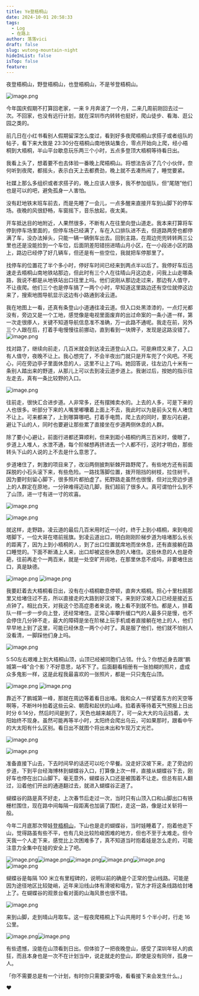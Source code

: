 ```yaml
---
title: Ye登梧桐山
date: 2024-10-01 20:58:33
tags:
  - Log
  - 在路上
author: 落落vici
draft: false
slug: wutong-mountain-night
hideInList: false
isTop: false
feature:
---
```

夜登梧桐山，野登梧桐山，也登梧桐山，不是爷登梧桐山。

![image.png](https://img.hux.ink/image/2024/10/202410012242598.png)

今年国庆假期不打算回老家，一来 9 月奔波了一个月，二来几周前刚回去过一次。不回家，也没有远行计划，就在深圳市内转转也挺好，爬山徒步、看海、逛公园之类的。

前几日在小红书看别人假期留深怎么度过，看到好多夜爬梧桐山求搭子或者组队的帖子，看下来大致是 23:30分在梧桐山南地铁站集合，零点开始向上爬，经小梧桐到大梧桐，半山平台歇息玩乐两三个小时，五点多登顶大梧桐等待看日出。

我看上头了，想着要不也去体验一番晚上爬梧桐山。将想法告诉了几个小伙伴，奈何听到夜爬，都摇头，表示白天上去都费劲，晚上就不去凑热闹了，睡觉要紧。

社媒上那么多组织或者求搭子的，晚上应该人很多，我不参加组队，但“尾随”他们也是可以的吧，避免孤身一人害怕。

没有赶地铁末班车前去，而是先睡了一会儿，一点多醒来直接开车到山脚下的停车场。夜晚的风很舒畅，车窗摇下，音乐放起，夜太美。

开车抵达目的地附近，人果然很多，不断有人在往里向登山道走。我本来打算将车停到停车场里面的，但停车场已经满了，车在入口排队进不去，但道路两旁也都停满了车，没办法掉头，只能一辆一辆倒车出去。回到主路，在周边兜兜转转两三公里也还是没能捡到一个车位，后面阴差阳错拐进晴山月小区，在一小段进小区的路上，路边已经停了好几辆车，但还是有一些空位，我就把车停那里了。

找停车的位置花了半个多小时，停好车时间已经来到两点半以后了。我停好车后迅速走去梧桐山南地铁站那边，但此时有三个人在往晴山月这边走，问我上山走哪条路，我说不都是从地铁站出口往里上吗。他们说刚从那边走过来，那边有人值守，不让夜爬。他们三个也是停车搞了一两个小时，早知道这里路边还有空位就停这边来了，搜索地图导航显示这边有小路通到凌云道。

我在地图上一看，还真有条登山小道通往凌云道。但入口处黑漆漆的，一点灯光都没有，旁边又是一个工地，感觉像是电视里面废弃的出过命案的一条小道一样，第一次走很瘆人，关键不知道导航信息准不准确，万一此路不通呢。我走在前，另外三个人跟在后，打着手电慢慢往前挪动，直到看到一块牌子，发现是这路没错了。
![image.png](https://img.hux.ink/image/2024/10/202410012140787.png)

找对路了，继续向前走，几百米就会到达凌云道登山入口。可是麻烦又来了，入口有人值守，夜晚不让上。我心想完了，不会半夜出门就只是开车兜了个风吧。不死心，问在旁边亭子里面休息的人，这里不让上了吗。她回答说，往左边几十米有一条别人踏出来的野道，从那儿上可以去到凌云道步道上。我谢过后，按她的指示往左走去，真有一条比较野的入口。

![image.png](https://img.hux.ink/image/2024/10/202410012147765.png)

往前走，很快汇合进步道。人非常多，还有摆摊卖水的。上去的人多，可是下来的人也很多。听部分下来的人嘴里嘟囔着上面上不去，我此时以为是前头又有人堵住不让上。可来都来了，上到哪算哪吧。打着手电筒，爬上去的同时，要左闪右避，避让下山的人，同时也要避让那些累了直接坐在步道两侧休息的人群。

除了要小心避让，前面行进都还算顺利，但来到距小梧桐约两三百米时，傻眼了，步道上人堆人，水泄不通，每个阶梯想再挤进去一个人都不行，这时才明白，那些转头下山的人说的上不去是什么意思了。

步道堵住了，刺激的项目来了，改沿两侧披荆斩棘开路野爬了。有些地方还有前面踩脱的小石头滚下来，有些危险。一路找落脚位置，拨开阻挡的树枝，拉住树干。因为要时刻留心脚下，很多照片都拍虚了。拓野路走虽然也很慢，但对比旁边步道上的人群定在原地，一分钟难得迈动几脚，我们超前了很多人。真可谓怕什么到不了山顶，进一寸有进一寸的欢喜。

![image.png](https://img.hux.ink/image/2024/10/202410012157970.png)

![image.png](https://img.hux.ink/image/2024/10/202410012158870.png)

就这样，走野路，凌云道的最后几百米用时近一小时，终于上到小梧桐，来到电视塔脚下，一位大哥在塔前摇旗。到凌云道出口，明白刚刚阶梯步道为啥堵那么长长的距离了，因为上到小梧桐的人，到了出口位置就席地而坐休息，还有直接躺在路口睡觉的。下面不断涌上人来，出口却被这些休息的人堵住。这些休息的人也是奇葩，往前再走个一两百米，就是一处空旷开阔地，在那里休息不成吗，非要堵住出口，真是缺德。

![image.png](https://img.hux.ink/image/2024/10/202410012207635.png)
![image.png](https://img.hux.ink/image/2024/10/202410012213915.png)

我要赶着去大梧桐看日出，没有在小梧桐歇息停顿，直奔大梧桐。担心十里杜鹃那里又给堵住过不去，所以直接走的大路到好汉坡下。来到好汉坡入口已经是接近五点钟了。相比白天，对我这个恐高症患者来说，晚上看不到就不怕。都是人，排着队一样一步一步向上登，还经常堵住。正常心率攀升缓口气的人最多只是慢，也不会停住几分钟不走，最大的障碍是坐在阶梯上玩手机或者直接躺在地上的人，他们早早地上到了这里，可能已经休息一两个小时了。真是服了他们，他们就不怕别人没看清，一脚踩他们身上吗。

![image.png](https://img.hux.ink/image/2024/10/202410012225062.png)

5:50左右艰难上到大梧桐山顶，山顶已经被同胞们占领。什么？你想近身去跟“鹏城第一峰”合个影？不好意思，站不下了。后面翻看相册有一张拍糊的照片，虚成众多鬼影一样，这是此程我最喜欢的一张照片，都是一只只鬼在山顶。

![image.png](https://img.hux.ink/image/2024/10/202410012227434.png)
![image.png](https://img.hux.ink/image/2024/10/202410012229357.png)

靠近不了鹏城第一峰，那就在周边等着看日出咯。我和众人一样望着东方的天空等啊等，不断咔咔拍着这些云朵、朝霞和起伏的山峰。掐着表等待着天气预报上日出时分 6:14分，然后时间是到了，天色也越来越亮了，可一朵大大的乌云挡着，太阳始终不现身。虽然可能再等半小时，太阳终会爬出乌云，可如果那时，跟看中午的大太阳有什么区别。看日出不就图个将出未出和乍现万丈光芒。

![image.png](https://img.hux.ink/image/2024/10/202410012231465.png)

![image.png](https://img.hux.ink/image/2024/10/202410012232117.png)

准备直接下山去，下去时间早的话还可以吃个早餐。没走好汉坡下来，走了旁边的步道，下到平台经海博林到蝴蝶谷入口，打算像上次一样，直接从蝴蝶谷下去，刚好车也停在出口山脚下。毫无意外，蝴蝶谷入口还是被围着不让走。但总有前人翻过，沿着他们开出的通道翻过去，就进入蝴蝶谷正道了。

蝴蝶谷的路是真不好走，上次春节后走过一次，当时只有山顶入口和山脚出口有铁栅栏围住，现在路中间每隔一段距离也加装了围栏，走这一路，像是过关斩将一般。

今年二月底那次带娃[登梧桐山](https://hux.ink/posts/wutong-mountain/)，下山也是走的蝴蝶谷，当时娃睡着了，抱着他走下山，觉得路虽有些不平，也有几处比较险峻困难的地方，但也不至于太难走。但今天我一个人走下来，感觉比上次困难多了，真不知道当时抱着娃是怎么走的，可能注意力全集中在娃的安全上了吧。

![image.png](https://img.hux.ink/image/2024/10/202410012243880.png)![image.png](https://img.hux.ink/image/2024/10/202410012251144.png)![image.png](https://img.hux.ink/image/2024/10/202410012252399.png)![image.png](https://img.hux.ink/image/2024/10/202410012252048.png)![image.png](https://img.hux.ink/image/2024/10/202410012253903.png)![image.png](https://img.hux.ink/image/2024/10/202410012253806.png)

蝴蝶谷是每隔 100 米立有里程碑的，说明以前的确是个正常的登山线路。可能是因为途径地区比较陡峭，近年来沿线山体有滑坡和塌方，官方才将这条线路给封堵上了。在蝴蝶谷的观景台看对面的山海风景也很不错。

![image.png](https://img.hux.ink/image/2024/10/202410012257613.png)

来到山脚，走到晴山月取车。这一程夜爬梧桐上下山共用时 5 个半小时，行走 16 公里。

![image.png](https://img.hux.ink/image/2024/10/202410012301075.png)![image.png](https://img.hux.ink/image/2024/10/202410012301732.png)

有些遗憾，没能在山顶看到日出。但体验了一把夜晚登山，感受了深圳年轻人的疯狂，而且本身也是一次不在计划当中，说走就走的登山，即使是没有同伴，孤身一人。

「你不需要总是有一个计划，有时你只需要深呼吸，看看接下来会发生什么。」

❤